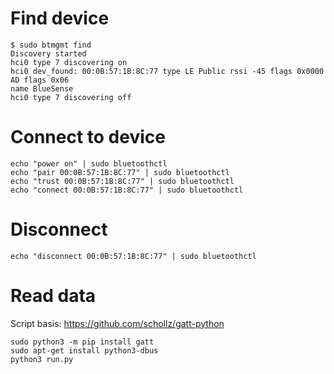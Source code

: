 # Find device

```
$ sudo btmgmt find
Discovery started
hci0 type 7 discovering on
hci0 dev_found: 00:0B:57:1B:8C:77 type LE Public rssi -45 flags 0x0000 
AD flags 0x06 
name BlueSense
hci0 type 7 discovering off
```

# Connect to device

```
echo "power on" | sudo bluetoothctl
echo "pair 00:0B:57:1B:8C:77" | sudo bluetoothctl
echo "trust 00:0B:57:1B:8C:77" | sudo bluetoothctl
echo "connect 00:0B:57:1B:8C:77" | sudo bluetoothctl
```

# Disconnect

```
echo "disconnect 00:0B:57:1B:8C:77" | sudo bluetoothctl
```

# Read data

Script basis: https://github.com/schollz/gatt-python


```
sudo python3 -m pip install gatt
sudo apt-get install python3-dbus
python3 run.py
```
